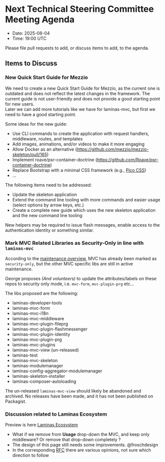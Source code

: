 # Next Technical Steering Committee Meeting Agenda

- Date: 2025-08-04
- Time: 19:00 UTC

Please file pull requests to add, or discuss items to add, to the agenda.

## Items to Discuss

### New Quick Start Guide for Mezzio

We need to create a new Quick Start Guide for Mezzio, as the current one is outdated and does not reflect the latest changes in the framework.
The current guide is not user-friendly and does not provide a good starting point for new users.  
Later we can add more tutorials like we have for laminas-mvc, but first we need to have a good starting point.

Some ideas for the new guide:

- Use CLI commands to create the application with request handlers, middleware, routes, and templates
- Add images, animations, and/or videos to make it more engaging
- Allow Docker as an alternative (https://github.com/mezzio/mezzio-skeleton/pull/165)
- Implement roave/psr-container-doctrine (https://github.com/Roave/psr-container-doctrine)
- Replace Bootstrap with a minimal CSS framework (e.g., [Pico CSS](https://picocss.com))
- …

The following items need to be addressed:

- Update the skeleton application
- Extend the command line tooling with more commands and easier usage (select options by arrow keys, etc.)
- Create a complete new guide which uses the new skeleton application and the new command line tooling

New helpers may be required to issue flash messages, enable access to the authentication identity or something similar.

### Mark MVC Related Libraries as Security-Only in line with `laminas-mvc`

According to the [maintenance overview](https://getlaminas.org/packages-maintenance-status/), MVC has already been marked as `security-only`, but the other MVC specific libs are still in active maintenance.

George proposes _(And volunteers)_ to update the attributes/labels on these repos to security only mode, i.e. `mvc-form`, `mvc-plugin-prg` etc…

The libs proposed are the following:

- laminas-developer-tools
- laminas-mvc-form
- laminas-mvc-i18n
- laminas-mvc-middleware
- laminas-mvc-plugin-fileprg
- laminas-mvc-plugin-flashmessenger
- laminas-mvc-plugin-identity
- laminas-mvc-plugin-prg
- laminas-mvc-plugins
- laminas-mvc-view (un-released)
- laminas-test
- laminas-mvc-skeleton
- laminas-modulemanager
- laminas-config-aggregator-modulemanager
- laminas-skeleton-installer
- laminas-composer-autoloading

The un-released `laminas-mvc-view` should likely be abandoned and archived. No releases have been made, and it has not been published on Packagist.

### Discussion related to Laminas Ecosystem 

Preview is here [Laminas Ecosystem](https://preview-1-hy2vwsq-2ja7ciew2nbkm.us-2.platformsh.site/ecosystem/)
- What if we remove from **Usage** drop-down the MVC, and keep only middleware? Or remove that drop-down completely ?
- The design of this page still needs some improvements. @froschdesign 
- In the corresponding [RFC](https://github.com/laminas/getlaminas.org/pull/226)  there are various opinions, not sure which direction to follow 
